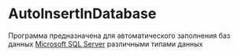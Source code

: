 # AutoInsertInDatabase

Программа предназначена для автоматического заполнения баз данных [Microsoft SQL Server](https://www.microsoft.com/ru-ru/sql-server) различными типами данных

